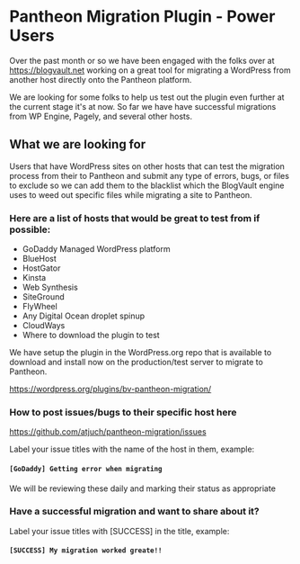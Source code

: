# Pantheon Migration Plugin - Power Users

Over the past month or so we have been engaged with the folks over at https://blogvault.net working on a great tool for migrating a WordPress from another host directly onto the Pantheon platform.

We are looking for some folks to help us test out the plugin even further at the current stage it's at now. So far we have have successful migrations from WP Engine, Pagely, and several other hosts.

## What we are looking for

Users that have WordPress sites on other hosts that can test the migration process from their to Pantheon and submit any type of errors, bugs, or files to exclude so we can add them to the blacklist which the BlogVault engine uses to weed out specific files while migrating a site to Pantheon.

### Here are a list of hosts that would be great to test from if possible:

- GoDaddy Managed WordPress platform
- BlueHost
- HostGator
- Kinsta
- Web Synthesis
- SiteGround
- FlyWheel
- Any Digital Ocean droplet spinup
- CloudWays
- Where to download the plugin to test

We have setup the plugin in the WordPress.org repo that is available to download and install now on the production/test server to migrate to Pantheon.

https://wordpress.org/plugins/bv-pantheon-migration/

### How to post issues/bugs to their specific host here

https://github.com/atjuch/pantheon-migration/issues

Label your issue titles with the name of the host in them, example:

#### `[GoDaddy] Getting error when migrating`

We will be reviewing these daily and marking their status as appropriate

### Have a successful migration and want to share about it?

Label your issue titles with [SUCCESS] in the title, example:

#### `[SUCCESS] My migration worked greate!!`


